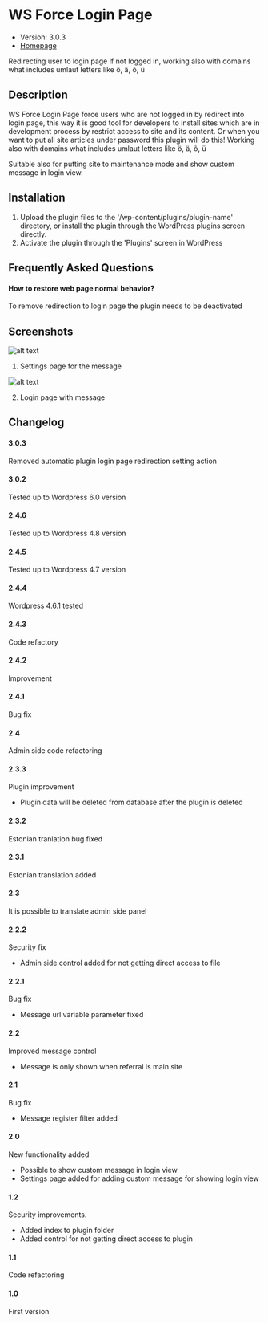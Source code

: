 # WS Force Login Page

* Version: 3.0.3
* [Homepage](https://www.silvermuru.ee/en/wordpress/plugins/ws-force-login-page/)

Redirecting user to login page if not logged in, working also with domains what includes umlaut letters like ö, ä, õ, ü

## Description

WS Force Login Page force users who are not logged in by redirect into login page, this way it is good tool for developers to install sites which are in development process by restrict access to site and its content. Or when you want to put all site articles under password this plugin will do this! Working also with domains what includes umlaut letters like ö, ä, õ, ü

Suitable also for putting site to maintenance mode and show custom message in login view.

## Installation

1. Upload the plugin files to the '/wp-content/plugins/plugin-name' directory, or install the plugin through the WordPress plugins screen directly.
2. Activate the plugin through the 'Plugins' screen in WordPress


## Frequently Asked Questions

#### How to restore web page normal behavior?

To remove redirection to login page the plugin needs to be deactivated


## Screenshots

![alt text](https://www.silvermuru.ee/wp-content/uploads/2016/04/ws-force-login-page-admin.png "Settings page for the message")

1. Settings page for the message

![alt text](https://www.silvermuru.ee/wp-content/uploads/2016/04/ws-force-login-page-message.png "Login page with message")

2. Login page with message


## Changelog

#### 3.0.3

Removed automatic plugin login page redirection setting action

#### 3.0.2

Tested up to Wordpress 6.0 version

#### 2.4.6

Tested up to Wordpress 4.8 version

#### 2.4.5

Tested up to Wordpress 4.7 version

#### 2.4.4

Wordpress 4.6.1 tested

#### 2.4.3

Code refactory

#### 2.4.2

Improvement

#### 2.4.1

Bug fix

#### 2.4

Admin side code refactoring

#### 2.3.3

Plugin improvement

* Plugin data will be deleted from database after the plugin is deleted

#### 2.3.2

Estonian tranlation bug fixed

#### 2.3.1

Estonian translation added

#### 2.3

It is possible to translate admin side panel

#### 2.2.2

Security fix

* Admin side control added for not getting direct access to file

#### 2.2.1

Bug fix

* Message url variable parameter fixed

#### 2.2

Improved message control

* Message is only shown when referral is main site

#### 2.1

Bug fix

* Message register filter added

#### 2.0

New functionality added

* Possible to show custom message in login view
* Settings page added for adding custom message for showing login view

#### 1.2

Security improvements.

* Added index to plugin folder
* Added control for not getting direct access to plugin

#### 1.1

Code refactoring

#### 1.0

First version
